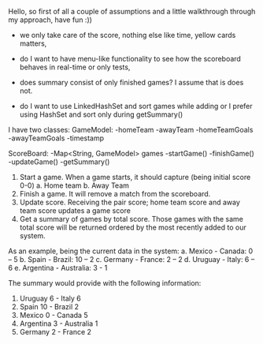 Hello, so first of all a couple of assumptions and a little walkthrough through my approach, have fun :))

- we only take care of the score, nothing else like time, yellow cards matters,
- do I want to have menu-like functionality to see how the scoreboard behaves in real-time or only tests,
- does summary consist of only finished games? I assume that is does not.

- do I want to use LinkedHashSet and sort games while adding or I prefer using HashSet and sort only during getSummary()

I have two classes:
GameModel:
  -homeTeam
  -awayTeam
  -homeTeamGoals
  -awayTeamGoals
  -timestamp

ScoreBoard:
  -Map<String, GameModel> games
  -startGame()
  -finishGame()
  -updateGame()
  -getSummary()




1. Start a game. When a game starts, it should capture (being initial score 0-0)
a. Home team 
b. Away Team
2. Finish a game. It will remove a match from the scoreboard.
3. Update score. Receiving the pair score; home team score and away team score
updates a game score
4. Get a summary of games by total score. Those games with the same total score
will be returned ordered by the most recently added to our system.

As an example, being the current data in the system:
a. Mexico - Canada: 0 – 5
b. Spain - Brazil: 10 – 2
c. Germany - France: 2 – 2
d. Uruguay - Italy: 6 – 6
e. Argentina - Australia: 3 - 1

The summary would provide with the following information:
1. Uruguay 6 - Italy 6
2. Spain 10 - Brazil 2
3. Mexico 0 - Canada 5
4. Argentina 3 - Australia 1
5. Germany 2 - France 2
